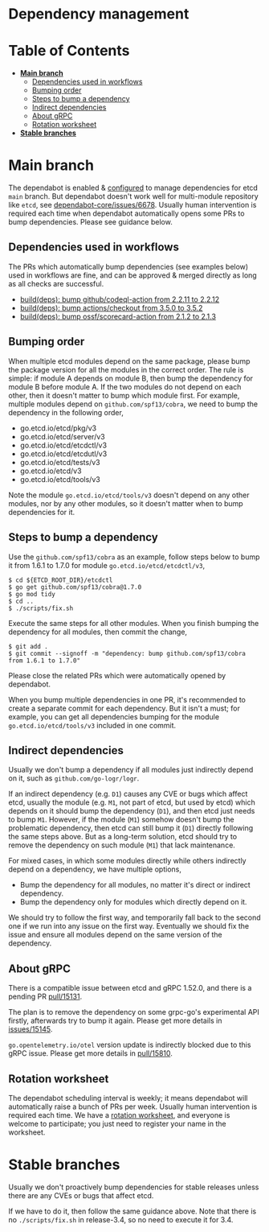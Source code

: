 Dependency management
======

# Table of Contents
- **[Main branch](#main-branch)**
    - [Dependencies used in workflows](#dependencies-used-in-workflows)
    - [Bumping order](#bumping-order)
    - [Steps to bump a dependency](#steps-to-bump-a-dependency)
    - [Indirect dependencies](#indirect-dependencies)
    - [About gRPC](#about-grpc)
    - [Rotation worksheet](#rotation-worksheet)
- **[Stable branches](#stable-branches)**

# Main branch

The dependabot is enabled & [configured](https://github.com/etcd-io/etcd/blob/main/.github/dependabot.yml) to
manage dependencies for etcd `main` branch. But dependabot doesn't work well for multi-module repository like `etcd`,
see [dependabot-core/issues/6678](https://github.com/dependabot/dependabot-core/issues/6678). 
Usually human intervention is required each time when dependabot automatically opens some PRs to bump dependencies.
Please see guidance below.

## Dependencies used in workflows
The PRs which automatically bump dependencies (see examples below) used in workflows are fine, and can be approved & merged directly as long as all checks are successful.
- [build(deps): bump github/codeql-action from 2.2.11 to 2.2.12](https://github.com/etcd-io/etcd/pull/15736)
- [build(deps): bump actions/checkout from 3.5.0 to 3.5.2](https://github.com/etcd-io/etcd/pull/15735)
- [build(deps): bump ossf/scorecard-action from 2.1.2 to 2.1.3](https://github.com/etcd-io/etcd/pull/15607)

## Bumping order
When multiple etcd modules depend on the same package, please bump the package version for all the modules in the correct order. The rule is simple:
if module A depends on module B, then bump the dependency for module B before module A. If the two modules do not depend on each other, then
it doesn't matter to bump which module first. For example, multiple modules depend on `github.com/spf13/cobra`, we need to bump the dependency
in the following order,
- go.etcd.io/etcd/pkg/v3
- go.etcd.io/etcd/server/v3
- go.etcd.io/etcd/etcdctl/v3
- go.etcd.io/etcd/etcdutl/v3
- go.etcd.io/etcd/tests/v3
- go.etcd.io/etcd/v3
- go.etcd.io/etcd/tools/v3

Note the module `go.etcd.io/etcd/tools/v3` doesn't depend on any other modules, nor by any other modules, so it doesn't matter when to bump dependencies for it.

## Steps to bump a dependency
Use the `github.com/spf13/cobra` as an example, follow steps below to bump it from 1.6.1 to 1.7.0 for module `go.etcd.io/etcd/etcdctl/v3`,
```
$ cd ${ETCD_ROOT_DIR}/etcdctl
$ go get github.com/spf13/cobra@1.7.0
$ go mod tidy
$ cd ..
$ ./scripts/fix.sh
```

Execute the same steps for all other modules. When you finish bumping the dependency for all modules, then commit the change,
```
$ git add .
$ git commit --signoff -m "dependency: bump github.com/spf13/cobra from 1.6.1 to 1.7.0"
```

Please close the related PRs which were automatically opened by dependabot. 

When you bump multiple dependencies in one PR, it's recommended to create a separate commit for each dependency. But it isn't a must; for example,
you can get all dependencies bumping for the module `go.etcd.io/etcd/tools/v3` included in one commit.

## Indirect dependencies
Usually we don't bump a dependency if all modules just indirectly depend on it, such as `github.com/go-logr/logr`.

If an indirect dependency (e.g. `D1`) causes any CVE or bugs which affect etcd, usually the module (e.g. `M1`, not part of etcd, but used by etcd)
which depends on it should bump the dependency (`D1`), and then etcd just needs to bump `M1`. However, if the module (`M1`) somehow doesn't
bump the problematic dependency, then etcd can still bump it (`D1`) directly following the same steps above. But as a long-term solution, etcd should 
try to remove the dependency on such module (`M1`) that lack maintenance.

For mixed cases, in which some modules directly while others indirectly depend on a dependency, we have multiple options,
- Bump the dependency for all modules, no matter it's direct or indirect dependency.
- Bump the dependency only for modules which directly depend on it.

We should try to follow the first way, and temporarily fall back to the second one if we run into any issue on the first way. Eventually we
should fix the issue and ensure all modules depend on the same version of the dependency.

## About gRPC
There is a compatible issue between etcd and gRPC 1.52.0, and there is a pending PR [pull/15131](https://github.com/etcd-io/etcd/pull/15131).

The plan is to remove the dependency on some grpc-go's experimental API firstly, afterwards try to bump it again. Please get more details in
[issues/15145](https://github.com/etcd-io/etcd/issues/15145).

`go.opentelemetry.io/otel` version update is indirectly blocked due to this gRPC issue. Please get more details in [pull/15810](https://github.com/etcd-io/etcd/pull/15810).

## Rotation worksheet
The dependabot scheduling interval is weekly; it means dependabot will automatically raise a bunch of PRs per week.
Usually human intervention is required each time. We have a [rotation worksheet](https://docs.google.com/spreadsheets/d/1DDWzbcOx1p32MhyelaPZ_SfYtAD6xRsrtGRZ9QXPOyQ/edit#gid=0),
and everyone is welcome to participate; you just need to register your name in the worksheet.

# Stable branches
Usually we don't proactively bump dependencies for stable releases unless there are any CVEs or bugs that affect etcd.

If we have to do it, then follow the same guidance above. Note that there is no `./scripts/fix.sh` in release-3.4, so no need to
execute it for 3.4.
